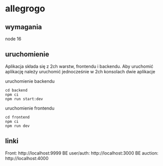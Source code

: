# allegrogo

## wymagania

node 16

## uruchomienie

Aplikacja składa się z 2ch warstw, frontendu i backendu. Aby uruchomić aplikację należy uruchomić jednocześnie w 2ch konsolach dwie aplikacje

uruchomienie backendu

```
cd backend
npm ci
npm run start:dev
```

uruchomienie frontendu

```
cd frontend
npm ci
npm run dev
```

## linki

Front: http://localhost:9999
BE user/auth: http://localhost:3000
BE auction: http://localhost:4000